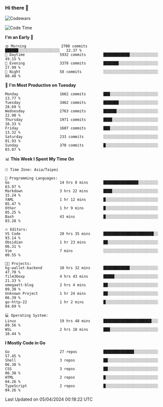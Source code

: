 ### Hi there 👋

![Codewars](https://www.codewars.com/users/omegaatt36/badges/small)

<!--START_SECTION:waka-->
![Code Time](http://img.shields.io/badge/Code%20Time-2%2C307%20hrs%203%20mins-blue)

**I'm an Early 🐤** 

```text
🌞 Morning                2700 commits        ██████░░░░░░░░░░░░░░░░░░░   22.37 % 
🌆 Daytime                5932 commits        ████████████░░░░░░░░░░░░░   49.15 % 
🌃 Evening                3378 commits        ███████░░░░░░░░░░░░░░░░░░   27.99 % 
🌙 Night                  58 commits          ░░░░░░░░░░░░░░░░░░░░░░░░░   00.48 % 
```
📅 **I'm Most Productive on Tuesday** 

```text
Monday                   1662 commits        ███░░░░░░░░░░░░░░░░░░░░░░   13.77 % 
Tuesday                  3462 commits        ███████░░░░░░░░░░░░░░░░░░   28.69 % 
Wednesday                2763 commits        ██████░░░░░░░░░░░░░░░░░░░   22.90 % 
Thursday                 1971 commits        ████░░░░░░░░░░░░░░░░░░░░░   16.33 % 
Friday                   1607 commits        ███░░░░░░░░░░░░░░░░░░░░░░   13.32 % 
Saturday                 233 commits         ░░░░░░░░░░░░░░░░░░░░░░░░░   01.93 % 
Sunday                   370 commits         █░░░░░░░░░░░░░░░░░░░░░░░░   03.07 % 
```


📊 **This Week I Spent My Time On** 

```text
🕑︎ Time Zone: Asia/Taipei

💬 Programming Languages: 
Go                       14 hrs 8 mins       ████████████████░░░░░░░░░   63.97 % 
Markdown                 3 hrs 22 mins       ████░░░░░░░░░░░░░░░░░░░░░   15.24 % 
YAML                     1 hr 12 mins        █░░░░░░░░░░░░░░░░░░░░░░░░   05.47 % 
Other                    1 hr 9 mins         █░░░░░░░░░░░░░░░░░░░░░░░░   05.25 % 
Bash                     43 mins             █░░░░░░░░░░░░░░░░░░░░░░░░   03.28 % 

🔥 Editors: 
VS Code                  20 hrs 35 mins      ███████████████████████░░   93.14 % 
Obsidian                 1 hr 23 mins        ██░░░░░░░░░░░░░░░░░░░░░░░   06.31 % 
Vim                      7 mins              ░░░░░░░░░░░░░░░░░░░░░░░░░   00.55 % 

🐱‍💻 Projects: 
kg-wallet-backend        10 hrs 32 mins      ████████████░░░░░░░░░░░░░   47.70 % 
film36exp                4 hrs 43 mins       █████░░░░░░░░░░░░░░░░░░░░   21.33 % 
omegaatt-blog            2 hrs 4 mins        ██░░░░░░░░░░░░░░░░░░░░░░░   09.38 % 
Unknown Project          1 hr 24 mins        ██░░░░░░░░░░░░░░░░░░░░░░░   06.39 % 
go-http-22               1 hr 2 mins         █░░░░░░░░░░░░░░░░░░░░░░░░   04.69 % 

💻 Operating System: 
Linux                    19 hrs 48 mins      ██████████████████████░░░   89.56 % 
WSL                      2 hrs 18 mins       ███░░░░░░░░░░░░░░░░░░░░░░   10.44 % 
```

**I Mostly Code in Go** 

```text
Go                       27 repos            ██████████████░░░░░░░░░░░   57.45 % 
Shell                    3 repos             ██░░░░░░░░░░░░░░░░░░░░░░░   06.38 % 
CSS                      3 repos             ██░░░░░░░░░░░░░░░░░░░░░░░   06.38 % 
HTML                     2 repos             █░░░░░░░░░░░░░░░░░░░░░░░░   04.26 % 
TypeScript               2 repos             █░░░░░░░░░░░░░░░░░░░░░░░░   04.26 % 
```




 Last Updated on 05/04/2024 00:18:22 UTC
<!--END_SECTION:waka-->

<!--
**omegaatt36/omegaatt36** is a ✨ _special_ ✨ repository because its `README.md` (this file) appears on your GitHub profile.

Here are some ideas to get you started:

- 🔭 I’m currently working on ...
- 🌱 I’m currently learning ...
- 👯 I’m looking to collaborate on ...
- 🤔 I’m looking for help with ...
- 💬 Ask me about ...
- 📫 How to reach me: ...
- 😄 Pronouns: ...
- ⚡ Fun fact: ...
-->
